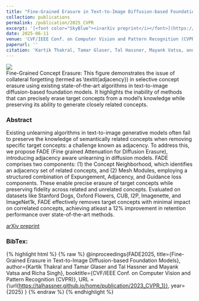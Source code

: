 ```yaml
---
title: "Fine-Grained Erasure in Text-to-Image Diffusion-based Foundation Models"
collection: publications
permalink: /publication/2025_CVPR
excerpt: '[<font color="SkyBlue"><i>arXiv preprint</i></font>](https://arxiv.org/abs/2503.19783)'
date: 2025-06-11
venue: 'CVF/IEEE Conf. on Computer Vision and Pattern Recognition (CVPR), Nashville TN, USA'
paperurl: ''
citation: 'Kartik Thakral, Tamar Glaser, Tal Hassner, Mayank Vatsa, and Richa Singh. <i>Fine-Grained Erasure in Text-to-Image Diffusion-based Foundation Models.</i> CVF/IEEE Conf. on Computer Vision and Pattern Recognition (CVPR), Nashville TN, USA 2025'
---
```


<img src='../projects/fine_grained_erasure/teaser.jpg'><br/>
Fine-Grained Concept Erasure: This figure demonstrates the issue of collateral forgetting (termed as \textit{adjacency}) in selective concept erasure using existing state-of-the-art algorithms in text-to-image diffusion-based foundation models. It highlights the inability of methods that can precisely erase target concepts from a model’s knowledge while preserving its ability to generate closely related concepts.


### Abstract
Existing unlearning algorithms in text-to-image generative models often fail to preserve the knowledge of semantically related concepts when removing specific target concepts: a challenge known as adjacency. To address this, we propose FADE (Fine grained Attenuation for Diffusion Erasure), introducing adjacency aware unlearning in diffusion models. FADE comprises two components: (1) the Concept Neighborhood, which identifies an adjacency set of related concepts, and (2) Mesh Modules, employing a structured combination of Expungement, Adjacency, and Guidance loss components. These enable precise erasure of target concepts while preserving fidelity across related and unrelated concepts. Evaluated on datasets like Stanford Dogs, Oxford Flowers, CUB, I2P, Imagenette, and ImageNet1k, FADE effectively removes target concepts with minimal impact on correlated concepts, achieving atleast a 12% improvement in retention performance over state-of-the-art methods.
  

[arXiv preprint](https://arxiv.org/abs/2503.19783)


### BibTex:
{% highlight html %}
{% raw %}
@inproceedings{FADE2025,
  title={Fine-Grained Erasure in Text-to-Image Diffusion-based Foundation Models},
  author={Kartik Thakral and Tamar Glaser and Tal Hassner and Mayank Vatsa and Richa Singh},
  booktitle={CVF/IEEE Conf. on Computer Vision and Pattern Recognition (CVPR)},
  URL = {\url{https://talhassner.github.io/home/publication/2023_CVPR_1}},
  year={2025}
}
{% endraw %}
{% endhighlight %}

